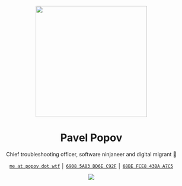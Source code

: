 <p align="center">
  <a href="https://popov.wtf/">
    <img src="https://popov.wtf/assets/images/avatar.svg" width="300" height="300" />
  </a>
</p>

<h1 align="center">Pavel Popov</h1>

<p align="center">
  Chief troubleshooting officer, software ninjaneer and digital migrant 🥷
</p>

<p align="center">
  <a href="mailto:me@popov.wtf"><code>me at popov dot wtf</code></a>
  │
  <a
    href="https://keybase.io/tolkonepiu/pgp_keys.asc?fingerprint=043a45e06c414c3ec9df498269085a83dd6ec92f"
    ><code>6908 5A83 DD6E C92F</code></a
  >
  │
  <a
    href="https://keybase.io/tolkonepiu/pgp_keys.asc?fingerprint=bf3f37b4f7b6f0fd01046b0c68befce843baa7c5"
    ><code>68BE FCE8 43BA A7C5</code></a
  >
</p>

<p align="center">
  <img
    src="https://gh-stats.popov.wtf?user=tolkonepiu&theme=transparent&hide_border=true&date_format=j%20M%5B%20Y%5D"
  />
</p>
